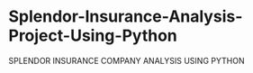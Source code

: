# Splendor-Insurance-Analysis-Project-Using-Python
SPLENDOR INSURANCE COMPANY ANALYSIS USING PYTHON
